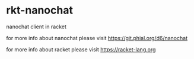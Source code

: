 # rkt-nanochat
nanochat client in racket

for more info about nanochat please visit https://git.phial.org/d6/nanochat

for more info about racket please visit https://racket-lang.org
